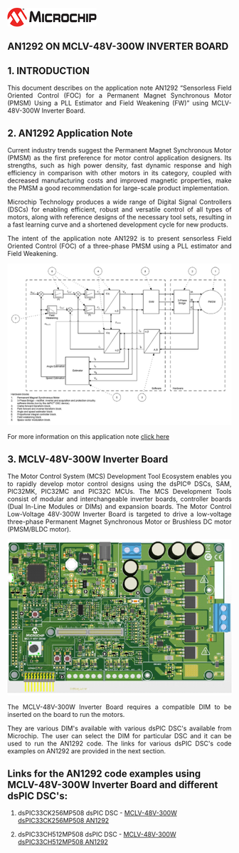 ![image](images/microchip.jpg) 

## AN1292 ON MCLV-48V-300W INVERTER BOARD

## 1. INTRODUCTION
<p style='text-align: justify;'>
This document describes on the application note AN1292 “Sensorless Field Oriented Control (FOC) for a Permanent Magnet Synchronous Motor (PMSM) Using a PLL Estimator and Field Weakening (FW)” using MCLV-48V-300W Inverter Board. </p>

## 2. AN1292 Application Note
<p style='text-align: justify;'>
Current industry trends suggest the Permanent Magnet Synchronous Motor (PMSM) as the first preference for motor control application designers. Its strengths, such as high power density, fast dynamic response and high efficiency in comparison with other motors in its category, coupled with decreased manufacturing costs and improved magnetic properties, make the PMSM a good recommendation for large-scale product implementation.</p>
<p style='text-align: justify;'>
Microchip Technology produces a wide range of Digital Signal Controllers (DSCs) for enabling efficient, robust and versatile control of all types of motors, along with reference designs of the necessary tool sets, resulting in a fast learning curve and a shortened development cycle for new products. </p>

<p style='text-align: justify;'>The intent of the application note AN1292 is to present sensorless Field Oriented Control (FOC) of a three-phase PMSM using a PLL estimator and Field Weakening. </p>
<p align="left" >
<img  src="images/FOC_blockdiagram.png"></p>

For more information on this application note [click here](https://www.microchip.com/en-us/application-notes/an1292)

## 3. MCLV-48V-300W Inverter Board

<p style='text-align: justify;'>The Motor Control System (MCS) Development Tool Ecosystem enables you to rapidly develop motor control designs using the dsPIC® DSCs, SAM, PIC32MK, PIC32MC and PIC32C MCUs. The MCS Development Tools consist of modular and interchangeable inverter boards, controller boards (Dual In-Line Modules or DIMs) and expansion boards. The Motor Control Low-Voltage 48V-300W Inverter Board is targeted to drive a low-voltage three-phase Permanent Magnet Synchronous Motor or Brushless DC  motor (PMSM/BLDC motor).</p>
<p align="left" >
<img  src="images/MCLV_48V_300W.png"></p>

<p style='text-align: justify;'>The MCLV-48V-300W Inverter Board requires a compatible DIM to be inserted on the board to run the motors.</p>

<p style='text-align: justify;'>They are various DIM's available with various dsPIC DSC's available from Microchip. The user can select the DIM for particular DSC and it can be used to run the AN1292 code. The links for various dsPIC DSC's code examples on AN1292 are provided in the next section.</p>

## Links for the AN1292 code examples using MCLV-48V-300W Inverter Board and different dsPIC DSC's:

1. dsPIC33CK256MP508 dsPIC DSC - [MCLV-48V-300W dsPIC33CK256MP508 AN1292](https://mplab-discover.microchip.com/v1/item/com.microchip.ide.project/com.microchip.subcategories.motor-control-and-drive.motor-types.permanent-magnet-syncrhonous-motor-pmsm/com.microchip.mplabx.project.mclv-48v-300w-an1292-dspic33ck256mp508/1.0.0?view=about)

2. dsPIC33CH512MP508 dsPIC DSC - [MCLV-48V-300W dsPIC33CH512MP508 AN1292](https://mplab-discover.microchip.com/v1/item/com.microchip.ide.project/com.microchip.subcategories.motor-control-and-drive.motor-types.permanent-magnet-syncrhonous-motor-pmsm/com.microchip.mplabx.project.mclv-48v-300w-an1292-dspic33ch512mp508/1.0.0?view=about)